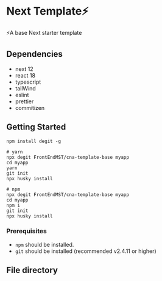 # Next Template⚡️

⚡️A base Next starter template

## Dependencies

- next 12
- react 18
- typescript
- tailWind
- eslint
- prettier
- commitizen

## Getting Started

```shell
npm install degit -g

# yarn
npx degit FrontEndMST/cna-template-base myapp
cd myapp
yarn
git init
npx husky install

# npm
npx degit FrontEndMST/cna-template-base myapp
cd myapp
npm i
git init
npx husky install

```

### Prerequisites

- `npm` should be installed.
- `git` should be installed (recommended v2.4.11 or higher)

## File directory
